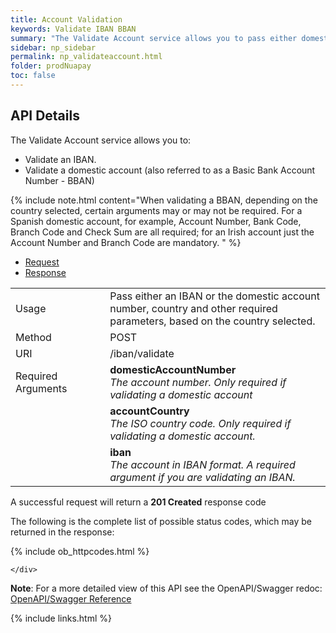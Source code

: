 ```yaml
---
title: Account Validation
keywords: Validate IBAN BBAN 
summary: "The Validate Account service allows you to pass either domestic account details (BBAN) to retrieve an IBAN or to pass an IBAN and retrieve the domestic account details. "
sidebar: np_sidebar
permalink: np_validateaccount.html
folder: prodNuapay
toc: false
---
```


## API Details

The Validate Account service allows you to: 

* Validate an IBAN.
* Validate a domestic account (also referred to as a Basic Bank Account Number - BBAN)

{% include note.html content="When validating a BBAN, depending on the country selected, certain arguments may or may not be required. For a Spanish domestic account, for example, Account Number, Bank Code, Branch Code and Check Sum are all required; for an Irish account just the Account Number and Branch Code are mandatory. " %}

<ul id="profileTabs" class="nav nav-tabs">
    <li class="active"><a href="#profile" data-toggle="tab">Request</a></li>
    <li><a href="#about" data-toggle="tab">Response</a></li>
   
</ul>
  <div class="tab-content">
<div role="tabpanel" class="tab-pane active" id="profile">


  <table>
<colgroup>
<col width="30%" />
<col width="90%" />
</colgroup>

<tbody>
<tr>
<td markdown="span">Usage</td>
<td markdown="span">Pass either an IBAN or the domestic account number, country and other required parameters, based on the country selected.</td>
</tr>
<tr>
<td markdown="span">Method</td>
<td markdown="span"><span class="label label-info">POST </span>
</td>
</tr>
<tr>
<td markdown="span">URI</td>
<td markdown="span">/iban/validate
</td>
</tr>
<tr>
<td markdown="span">Required Arguments</td>
<td markdown="span"><b>domesticAccountNumber</b>
<br/><i>The account number. Only required if validating a domestic account</i>
</td>
</tr>
<tr>
<td markdown="span"></td>
<td markdown="span"><b>accountCountry</b>
<br/><i>The ISO country code. Only required if validating a domestic account.</i>
</td>
</tr>
<tr>
<td markdown="span"></td>
<td markdown="span"><b>iban</b>
<br/><i>The account in IBAN format. A required argument if you are validating an IBAN.</i>
</td>
</tr>
</tbody>
</table>



</div>

<div role="tabpanel" class="tab-pane" id="about">
<p>A successful request will return a <b>201 Created</b> response code</p>
<p>The following is the complete list of possible status codes, which may be returned in the response:</p>
    {% include ob_httpcodes.html %}
    
 
    </div>


</div>

<p><b>Note</b>: For a more detailed view of this API see the OpenAPI/Swagger redoc: <a href="https://sentenial.github.io/open-banking-swagger/docs/redoc.html#operation/createPaymentUsingPOST " target = "_blank"><i class="fa fa-cogs"></i> OpenAPI/Swagger Reference</a> </p>

{% include links.html %}
